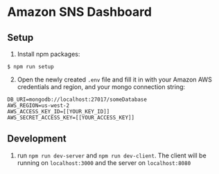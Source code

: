 # Amazon SNS Dashboard

## Setup

1. Install npm packages:

`$ npm run setup`

2. Open the newly created `.env` file and fill it in with your Amazon AWS
credentials and region, and your mongo connection string:

```
DB_URI=mongodb://localhost:27017/someDatabase
AWS_REGION=us-west-2
AWS_ACCESS_KEY_ID=[[YOUR_KEY_ID]]
AWS_SECRET_ACCESS_KEY=[[YOUR_ACCESS_KEY]]
```

## Development

1. run `npm run dev-server` and `npm run dev-client`. The client will be running on `localhost:3000` and the server on `localhost:8080`